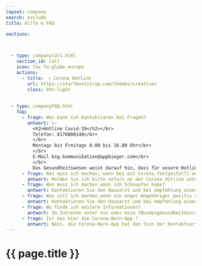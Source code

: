 ```yaml
---
layout: company
search: exclude
title: Hilfe & FAQ

sections:
 


  - type: companyCall.html
    section_id: call 
    icon: fas fa-globe-europe
    actions: 
      - title:  📞 Corona Hotline
        url: https://startbootstrap.com/themes/creative/
        class: btn-light
 
 
  - type: companyFAQ.html
    faq:
      - frage: Wen kann ich Kontaktieren bei Fragen?
        antwort: >-
          <h2>Hotline Covid-19</h2></br>
          Telefon: 0170880140</br> 
          </br>
          Montags bis Freitags 8.00 bis 16.00 Uhr</br>
          </br>
          E-Mail ksg.kommunikation@appbieger.com</br>
          </br>
          Das Gesundheitswesen weist darauf hin, dass für unsere Hotline jede freie medizinische Ressource zur Verfügung gestellt wird. Trotzdem kann es bei hoher Nachfrage zu Wartezeiten kommen. Nutzen Sie daher bitte auch die Möglichkeit, Ihre Anfrage per Mail zu stellen. Vielen Dank.
      - frage: Was muss ich machen, wenn bei mit Corona festgestellt wurde?
        antwort: Melden Sie ich bitte sofort an der Corona Hotline unter 0170880140 
      - frage: Was muss ich machen wenn ich Schnupfen habe? 
        antwort: Kontaktieren Sie den Hausarzt und bei empfehlung einer Krankschreibung sollten Sie zuhause bleiben. Bei zwiefel, melden Sie ich bitte an der Corona Hotline unter 0170880140 oer schreiben Sie uns ksg.kommunikation@appbieger.com      
      - frage: Was soll ich machen wenn ein enger Angehöriger positiv auf Corona getestet wurde? 
        antwort: Kontaktieren Sie den Hausarzt und bei empfehlung einer Krankschreibung sollten Sie zuhause bleiben. Bei zwiefel, melden Sie ich bitte an der Corona Hotline unter 0170880140 oer schreiben Sie uns ksg.kommunikation@appbieger.com
      - frage: Wo finde ich weitere Informationen?
        antwort: Im Intrente unter xxx oder beim [Bundesgesundheitministerum] (https://www.bundesgesundheitsministerium.de/coronavirus.html)
      - frage: Ist das hier die Corona-Warn-App ?
        antwort: Nein, die Corona-Warn-App hat den Sinn der Kontaktverfolgung. Diese App informiert über die aktuelle Coronalage sowie die allgemeinen und betrieblichen Informationen rund um die Corona Pandemie
---
```



<div class="HelpHeaderBackground ">
   <h1>
    {{  page.title }}
   </h1> 
</div>
